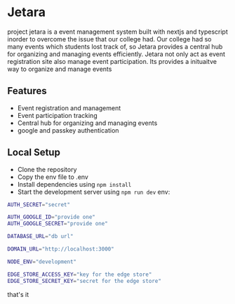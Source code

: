# Jetara
project jetara is a event management system built with nextjs and typescript inorder to overcome the issue that our college had. Our college had so many events which students lost track of, so Jetara provides a central hub for organizing and managing events efficiently. Jetara not only act as event registration site also manage event participation. Its provides a inituaitve way to organize and manage events

## Features
- Event registration and management
- Event participation tracking
- Central hub for organizing and managing events
- google and passkey authentication

## Local Setup
- Clone the repository
- Copy the env file to .env
- Install dependencies using `npm install`
- Start the development server using `npm run dev`
env:
```bash
AUTH_SECRET="secret"

AUTH_GOOGLE_ID="provide one"
AUTH_GOOGLE_SECRET="provide one"

DATABASE_URL="db url"

DOMAIN_URL="http://localhost:3000"

NODE_ENV="development"

EDGE_STORE_ACCESS_KEY="key for the edge store"
EDGE_STORE_SECRET_KEY="secret for the edge store"
```

that's it
